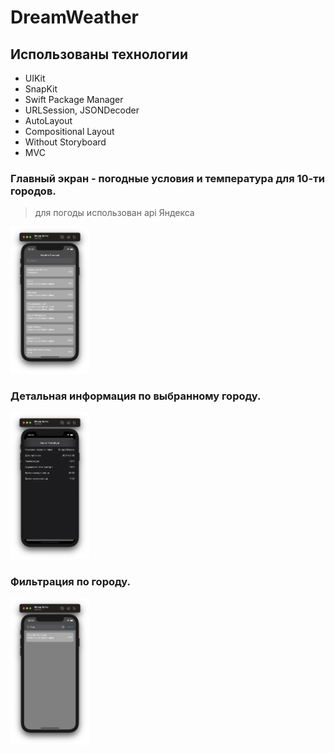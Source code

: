 # DreamWeather
## Использованы технологии 

- UIKit
- SnapKit
- Swift Package Manager
- URLSession, JSONDecoder
- AutoLayout
- Compositional Layout
- Without Storyboard
- MVC

### Главный экран - погодные условия и температура для 10-ти городов.
> для погоды использован api Яндекса

<img src="Screenshots/MainWeatherForecast2.0.png" width="25%">

### Детальная информация по выбранному городу.

<img src="Screenshots/AdditionalInformationWeatherForecast2.0.png" width="25%">

### Фильтрация по городу.

<img src="Screenshots/FilterWeatherForecast2.0.png" width="25%">

